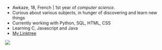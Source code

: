 - Awkaze, 18, French | 1st year of *computer science*. 
- Curious about various subjects, in hunger of discovering and learn new things
- Currently working with Python, SQL, HTML, CSS
- Learning C, Javascript and Java
- [My Linktree](https://linktr.ee/awkaze)
  
![](https://assets.hongkiat.com/uploads/programming-jokes/joke-programmer-is-alternate.jpg)



